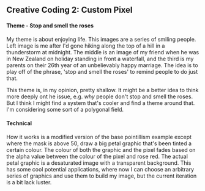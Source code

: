## Creative Coding 2: Custom Pixel


#### Theme - Stop and smell the roses
My theme is about enjoying life. This images are a series of smiling people. Left image is me after I'd gone hiking along the top of a hill in a thunderstorm at midnight. The middle is an image of my friend when he was in New Zealand on holiday standing in front a waterfall, and the third is my parents on their 26th year of an unbelievably happy marriage. The idea is to play off of the phrase, 'stop and smell the roses' to remind people to do just that.

This theme is, in my opinion, pretty shallow. It might be a better idea to think more deeply ont he issue, e.g. *why* people don't stop and smell the roses. But I think I might find a system that's cooler and find a theme around that. I'm considering some sort of a polygonal field. 

#### Technical
How it works is a modified version of the base pointillism example except where the mask is above 50, draw a big petal graphic that's been tinted a certain colour. The colour of both the graphic and the pixel fades based on the alpha value between the colour of the pixel and rose red. The actual petal graphic is a desaturated image with a transparent background. This has some cool potential applications, where now I can choose an arbitrary series of graphics and use them to build my image, but the current iteration is a bit lack luster.  